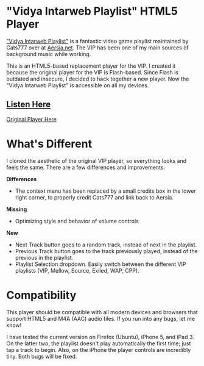 "Vidya Intarweb Playlist" HTML5 Player
======================================

["Vidya Intarweb Playlist"](http://www.aersia.net/threads/vip-and-wap-faqs.8/) is a fantastic video game playlist maintained by Cats777 over at [Aersia.net](http://www.aersia.net).  The VIP has been one of my main sources of background music while working.

This is an HTML5-based replacement player for the VIP.  I created it because the original player for the VIP is Flash-based.  Since Flash is outdated and insecure, I decided to hack together a new player.  Now the "Vidya Intarweb Playlist" is accessible on all my devices.



[Listen Here](http://fpgaminer.github.io/vip-html5-player)
----------------------------------------------------------
[Original Player Here](http://vip.aersia.net/vip.swf)



What's Different
================

I cloned the aesthetic of the original VIP player, so everything looks and feels the same.  There are a few differences and improvements.

**Differences**

 * The context menu has been replaced by a small credits box in the lower right corner, to properly credit Cats777 and link back to Aersia.
 
**Missing**
 * Optimizing style and behavior of volume controls

**New**
 * Next Track button goes to a random track, instead of next in the playlist.
 * Previous Track button goes to the track previously played, instead of the previous in the playlist.
 * Playlist Selection dropdown.  Easily switch between the different VIP playlists (VIP, Mellow, Source, Exiled, WAP, CPP).


**Compatibility**
=============

This player should be compatible with all modern devices and browsers that support HTML5 and M4A (AAC) audio files.  If you run into any bugs, let me know!

I have tested the current version on Firefox (Ubuntu), iPhone 5, and iPad 3.  On the latter two, the playlist doesn't play automatically the first time; just tap a track to begin.  Also, on the iPhone the player controls are incredibly tiny.  Both bugs will be fixed.
